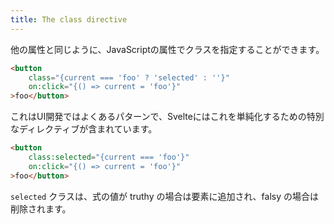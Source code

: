 ```yaml
---
title: The class directive
---
```


他の属性と同じように、JavaScriptの属性でクラスを指定することができます。

```html
<button
	class="{current === 'foo' ? 'selected' : ''}"
	on:click="{() => current = 'foo'}"
>foo</button>
```

これはUI開発ではよくあるパターンで、Svelteにはこれを単純化するための特別なディレクティブが含まれています。

```html
<button
	class:selected="{current === 'foo'}"
	on:click="{() => current = 'foo'}"
>foo</button>
```

`selected` クラスは、式の値が truthy の場合は要素に追加され、falsy の場合は削除されます。